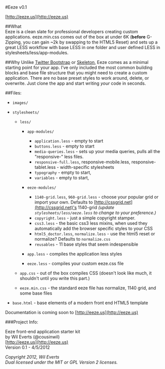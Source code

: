 #Eeze v0.1

[http://eeze.us](http://eeze.us)


##What  
Eeze is a clean slate for professional developers creating custom applications. eeze.min.css comes out of the box at under 6K (**before** G-Zipping, you can gain ~2k by swapping to the HTML5 Reset) and sets up a great LESS workflow with base LESS in one folder and user defined LESS in stylesheets/less/app-modules.

##Why
Unlike [Twitter Bootstrap](http://twitter.github.com/bootstrap/) or [Skeleton](https://github.com/dhgamache/Skeleton), Eeze comes as a minimal starting point for your app. I’ve only included the most common building blocks and base file structure that you might need to create a custom application. There are no base preset styles to work around, delete, or overwrite. Just clone the app and start writing *your* code in seconds.

##Files:

* `images/`

* `stylesheets/`

  * `less/`

    * `app-modules/`
      * `application.less` - empty to start
      * `buttons.less` - empty to start
      * `media-queries.less` - sets up your media queries, pulls all the "responsive-" less files.
      * `responsive-full.less`, responsive-mobile.less, responsive-tablet.less - width-specific stylesheets
      * `typography` - empty to start, 
      * `variables` - empty to start,

    * `eeze-modules/`
      * `1140-grid.less`, `960-grid.less` - choose your popular grid or import your own. Defaults to [http://cssgrid.net](http://cssgrid.net)'s 1140-grid _(update `stylesheets/less/eeze.less` to change to your preference.)_
      * `copyright.less` - just a simple copyright stamper.
      * `css3.less` - the basic css3 less mixins, when used they automatically add the browser specific styles to your CSS
      * `html5_doctor.less`, `normalize.less` - use the html5 reset or normalize? Defaults to `normalize.css`
      * `reusables` - 11 base styles that seem indespensible

    * `app.less` - compiles the application less styles
    * `eeze.less` - compiles your custom eeze.css file

  * `app.css` - out of the box compiles CSS (doesn't look like much, it shouldn't until you write this part.)
  * `eeze.min.css` - the standard eeze file has normalize, 1140 grid, and some base files  

* `base.html` - base elements of a modern front end HTML5 template
    

Documentation is coming soon to [http://eeze.us](http://eeze.us)


###Project Info:

Eeze front-end application starter kit   
by Wil Everts (@cousinwil)  
[http://eeze.us](http://eeze.us)  
Version 0.1 - 4/5/2012  

_Copyright 2012, Wil Everts  
Dual licensed under the MIT or GPL Version 2 licenses._